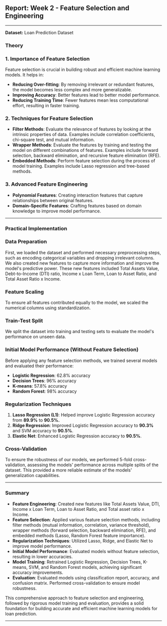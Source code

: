 ## Report: Week 2 - Feature Selection and Engineering

---

**Dataset:** Loan Prediction Dataset

### Theory

### 1. Importance of Feature Selection

Feature selection is crucial in building robust and efficient machine learning models. It helps in:

- **Reducing Over-fitting**: By removing irrelevant or redundant features, the model becomes less complex and more generalizable.
- **Improving Accuracy**: Better features lead to better model performance.
- **Reducing Training Time**: Fewer features mean less computational effort, resulting in faster training.

### 2. Techniques for Feature Selection

- **Filter Methods**: Evaluate the relevance of features by looking at the intrinsic properties of data. Examples include correlation coefficients, chi-square test, and mutual information.
- **Wrapper Methods**: Evaluate the features by training and testing the model on different combinations of features. Examples include forward selection, backward elimination, and recursive feature elimination (RFE).
- **Embedded Methods**: Perform feature selection during the process of model training. Examples include Lasso regression and tree-based methods.

### 3. Advanced Feature Engineering

- **Polynomial Features**: Creating interaction features that capture relationships between original features.
- **Domain-Specific Features**: Crafting features based on domain knowledge to improve model performance.

---

### Practical Implementation

### Data Preparation

First, we loaded the dataset and performed necessary preprocessing steps, such as encoding categorical variables and dropping irrelevant columns. We also created new features to capture more information and improve the model's predictive power. These new features included Total Assets Value, Debt-to-Income (DTI) ratio, Income x Loan Term, Loan to Asset Ratio, and Total Asset Ratio x Income.

### Feature Scaling

To ensure all features contributed equally to the model, we scaled the numerical columns using standardization.

### Train-Test Split

We split the dataset into training and testing sets to evaluate the model's performance on unseen data.

### Initial Model Performance (Without Feature Selection)

Before applying any feature selection methods, we trained several models and evaluated their performance:

- **Logistic Regression**: 62.8% accuracy
- **Decision Trees**: 96% accuracy
- **K-means**: 57.8% accuracy
- **Random Forest**: 98% accuracy

### Regularization Techniques

1. **Lasso Regression (L1)**: Helped improve Logistic Regression accuracy from **89.9%** to **90.5%.**
2. **Ridge Regression**: Improved Logistic Regression accuracy to **90.3%** and SVM accuracy to **90.5%**.
3. **Elastic Net**: Enhanced Logistic Regression accuracy to **90.5%**.

### Cross-Validation

To ensure the robustness of our models, we performed 5-fold cross-validation, assessing the models' performance across multiple splits of the dataset. This provided a more reliable estimate of the models' generalization capabilities.

---

### **Summary**

- **Feature Engineering**: Created new features like Total Assets Value, DTI, Income x Loan Term, Loan to Asset Ratio, and Total asset ratio x Income.
- **Feature Selection**: Applied various feature selection methods, including filter methods (mutual information, correlation, variance threshold), wrapper methods (forward selection, backward elimination, RFE), and embedded methods (Lasso, Random Forest feature importance).
- **Regularization Techniques**: Utilized Lasso, Ridge, and Elastic Net to improve model performance.
- **Initial Model Performance**: Evaluated models without feature selection, resulting in lower accuracies.
- **Model Training**: Retrained Logistic Regression, Decision Trees, K-means, SVM, and Random Forest models, achieving significant accuracy improvements.
- **Evaluation**: Evaluated models using classification report, accuracy, and confusion matrix. Performed cross-validation to ensure model robustness.

This comprehensive approach to feature selection and engineering, followed by rigorous model training and evaluation, provides a solid foundation for building accurate and efficient machine learning models for loan prediction.

---
